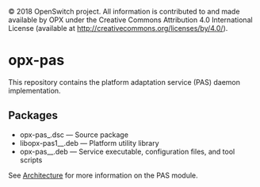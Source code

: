 © 2018 OpenSwitch project. All information is contributed to and made available by OPX under the Creative Commons Attribution 4.0 International License (available at http://creativecommons.org/licenses/by/4.0/).

# opx-pas
This repository contains the platform adaptation service (PAS) daemon implementation.

## Packages
- opx-pas_<version>.dsc — Source package
- libopx-pas1_<version>_<arch>.deb — Platform utility library
- opx-pas_<version>_<arch>.deb — Service executable, configuration files, and tool scripts

See [Architecture](https://github.com/open-switch/opx-docs/wiki/Architecture) for more information on the PAS module.

